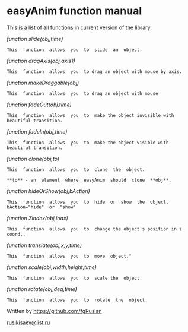 # easyAnim  function  manual

This  is  a  list  of  all  functions  in  current  version  of  the  library:

*function slide(obj,time)*
```
This  function  allows  you  to  slide  an  object.
```

*function dragAxis(obj,axis1)*
```
This  function  allows  you  to drag an object with mouse by axis.
```

*function makeDraggable(obj)*
```
This  function  allows  you  to drag an object with mouse
```

*function fadeOut(obj,time)*
```
This  function  allows  you  to  make the object invisible with beautiful transition.
```

*function fadeIn(obj,time)*
```
This  function  allows  you  to  make the object visible with beautiful transition.
```

*function clone(obj,to)*
```
This  function  allows  you  to  clone  the  object.

**to** - an  element  where  easyAnim  should  clone  **obj**.
```

*function hideOrShow(obj,bAction)*
```
This  function  allows  you  to  hide  or  show  the  object.
bAction="hide"  or  "show"
```

*function Zindex(obj,indx)*
```
This  function  allows  you  to  change the object's position in z coord..
```
*function translate(obj,x,y,time)*
```
This  function  allows  you  to  move  object."
```

*function scale(obj,width,height,time)*
```
This  function  allows  you  to  scale the  object.
```

*function rotate(obj,deg,time)*
```
This  function  allows  you  to  rotate  the  object.
```

Written  by  https://github.com/fgRuslan

rusikisaev@list.ru